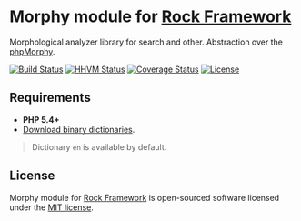 Morphy module for [Rock Framework](https://github.com/romeOz/rock)
=================

Morphological analyzer library for search and other. Abstraction over the [phpMorphy](https://github.com/heromantor/phpmorphy).
	
[![Build Status](https://travis-ci.org/romeOz/rock-morphy.svg?branch=master)](https://travis-ci.org/romeOz/rock-morphy)
[![HHVM Status](http://hhvm.h4cc.de/badge/romeoz/rock-morphy.svg)](http://hhvm.h4cc.de/package/romeoz/rock-morphy)
[![Coverage Status](https://coveralls.io/repos/romeOz/rock-morphy/badge.svg?branch=master)](https://coveralls.io/r/romeOz/rock-morphy?branch=master)
[![License](https://poser.pugx.org/romeOz/rock-morphy/license.svg)](https://packagist.org/packages/romeOz/rock-morphy)
 
Requirements
-------------------
 * **PHP 5.4+**
 * [Download binary dictionaries](http://sourceforge.net/projects/phpmorphy/files/phpmorphy-dictionaries/0.3.x/).
> Dictionary `en` is available by default.

License
-------------------

Morphy module for [Rock Framework](https://github.com/romeOz/rock) is open-sourced software licensed under the [MIT license](http://opensource.org/licenses/MIT).
